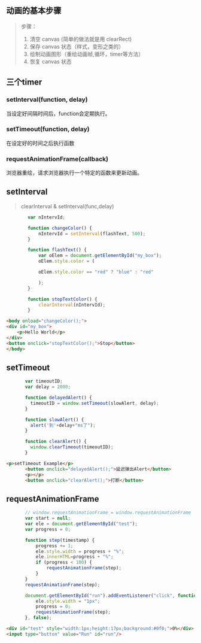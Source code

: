 ## 动画的基本步骤
> 步骤：
> 1. 清空 canvas (简单的做法就是用 clearRect)
> 2. 保存 canvas 状态（样式，变形之类的）
> 3. 绘制动画图形（重绘动画帧,循环，timer等方法）
> 4. 恢复 canvas 状态

## 三个timer
### setInterval(function, delay)
当设定好间隔时间后，function会定期执行。
### setTimeout(function, delay)
在设定好的时间之后执行函数
### requestAnimationFrame(callback)
浏览器重绘，请求浏览器执行一个特定的函数来更新动画。


## setInterval
> clearInterval & setInterval(func,delay)

```javascript
        var nIntervId;

        function changeColor() {
            nIntervId = setInterval(flashText, 500);
        }

        function flashText() {
            var oElem = document.getElementById("my_box");
            oElem.style.color = (

            oElem.style.color == "red" ? "blue" : "red"

            );
        }

        function stopTextColor() {
            clearInterval(nIntervId);
        }
```
```html
<body onload="changeColor();">
<div id="my_box">
    <p>Hello World</p>
</div>
<button onclick="stopTextColor();">Stop</button>
</body>
```

## setTimeout

```javascript
       var timeoutID;
       var delay = 2000;

       function delayedAlert() {
         timeoutID = window.setTimeout(slowAlert, delay);
       }

       function slowAlert() {
         alert('到'+delay+"ms了");
       }

       function clearAlert() {
         window.clearTimeout(timeoutID);
       }
```
```html
<p>setTimeout Example</p>
       <button onclick="delayedAlert();">延迟弹出Alert</button>
       <p></p>
       <button onclick="clearAlert();">打断</button>
```




## requestAnimationFrame

```javascript
       // window.requestAnimationFrame = window.requestAnimationFrame || window.mozRequestAnimationFrame || window.webkitRequestAnimationFrame || window.msRequestAnimationFrame;
       var start = null;
       var ele = document.getElementById("test");
       var progress = 0;

       function step(timestamp) {
           progress += 1;
           ele.style.width = progress + "%";
           ele.innerHTML=progress + "%";
           if (progress < 100) {
               requestAnimationFrame(step);
           }
       }
       requestAnimationFrame(step);

       document.getElementById("run").addEventListener("click", function() {
           ele.style.width = "1px";
           progress = 0;
           requestAnimationFrame(step);
       }, false);
```
```html
<div id="test" style="width:1px;height:17px;background:#0f0;">0%</div>
<input type="button" value="Run" id="run"/>
```
